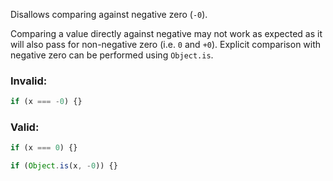 Disallows comparing against negative zero (`-0`).

Comparing a value directly against negative may not work as expected as it will
also pass for non-negative zero (i.e. `0` and `+0`). Explicit comparison with
negative zero can be performed using `Object.is`.

### Invalid:

```typescript
if (x === -0) {}
```

### Valid:

```typescript
if (x === 0) {}

if (Object.is(x, -0)) {}
```
